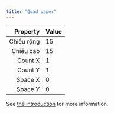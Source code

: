 ```yaml
---
title: "Quad paper"
---
```


|   Property | Value |
| ----------:|:----- |
| Chiều rộng | 15    |
|  Chiều cao | 15    |
|    Count X | 1     |
|    Count Y | 1     |
|    Space X | 0     |
|    Space Y | 0     |

See [the introduction](intro) for more information.
